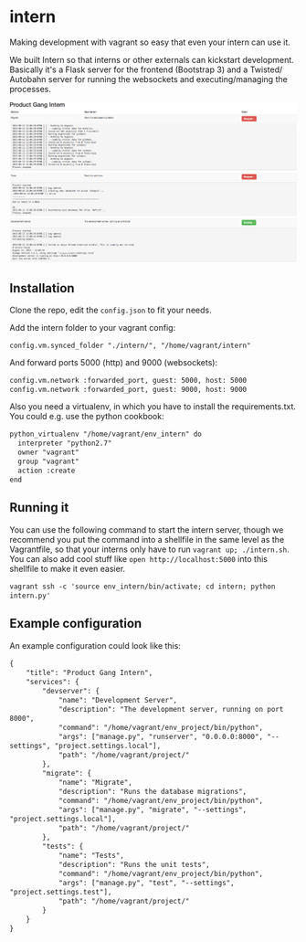 intern
======

Making development with vagrant so easy that even your intern can use it.

We built Intern so that interns or other externals can kickstart development.
Basically it's a Flask server for the frontend (Bootstrap 3) and a Twisted/
Autobahn server for running the websockets and executing/managing the
processes.


![Screenshot](screenshot.png)

Installation
------------

Clone the repo, edit the `config.json` to fit your needs.

Add the intern folder to your vagrant config:

    config.vm.synced_folder "./intern/", "/home/vagrant/intern"

And forward ports 5000 (http) and  9000 (websockets):

    config.vm.network :forwarded_port, guest: 5000, host: 5000
    config.vm.network :forwarded_port, guest: 9000, host: 9000

Also you need a virtualenv, in which you have to install the requirements.txt.
You could e.g. use the python cookbook:

    python_virtualenv "/home/vagrant/env_intern" do
      interpreter "python2.7"
      owner "vagrant"
      group "vagrant"
      action :create
    end

Running it
----------

You can use the following command to start the intern server, though we
recommend you put the command into a shellfile in the same level as the
Vagrantfile, so that your interns only have to run `vagrant up; ./intern.sh`.
You can also add cool stuff like `open http://localhost:5000` into this
shellfile to make it even easier.

    vagrant ssh -c 'source env_intern/bin/activate; cd intern; python intern.py'


Example configuration
---------------------

An example configuration could look like this:

    {
        "title": "Product Gang Intern",
        "services": {
            "devserver": {
                "name": "Development Server",
                "description": "The development server, running on port 8000",
                "command": "/home/vagrant/env_project/bin/python",
                "args": ["manage.py", "runserver", "0.0.0.0:8000", "--settings", "project.settings.local"],
                "path": "/home/vagrant/project/"
            },
            "migrate": {
                "name": "Migrate",
                "description": "Runs the database migrations",
                "command": "/home/vagrant/env_project/bin/python",
                "args": ["manage.py", "migrate", "--settings", "project.settings.local"],
                "path": "/home/vagrant/project/"
            },
            "tests": {
                "name": "Tests",
                "description": "Runs the unit tests",
                "command": "/home/vagrant/env_project/bin/python",
                "args": ["manage.py", "test", "--settings", "project.settings.test"],
                "path": "/home/vagrant/project/"
            }
        }
    }